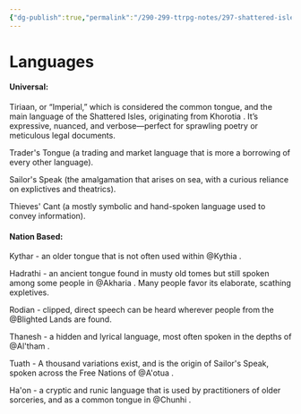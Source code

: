 ```yaml
---
{"dg-publish":true,"permalink":"/290-299-ttrpg-notes/297-shattered-isles/15-the-world/shattered-isle-languages/"}
---
```




# Languages

#### Universal:

Tiriaan, or “Imperial,” which is considered the common tongue, and the main language of the Shattered Isles, originating from Khorotia . It’s expressive, nuanced, and verbose—perfect for sprawling poetry or meticulous legal documents.

Trader's Tongue (a trading and market language that is more a borrowing of every other language).

Sailor's Speak (the amalgamation that arises on sea, with a curious reliance on explictives and theatrics).

Thieves' Cant (a mostly symbolic and hand-spoken language used to convey information).

#### Nation Based:

Kythar - an older tongue that is not often used within @Kythia .

Hadrathi - an ancient tongue found in musty old tomes but still spoken among some people in @Akharia . Many people favor its elaborate, scathing expletives.

Rodian - clipped, direct speech can be heard wherever people from the @Blighted Lands are found.

Thanesh - a hidden and lyrical language, most often spoken in the depths of @Al'tham .

Tuath - A thousand variations exist, and is the origin of Sailor's Speak, spoken across the Free Nations of @A'otua .

Ha'on - a cryptic and runic language that is used by practitioners of older sorceries, and as a common tongue in @Chunhi .